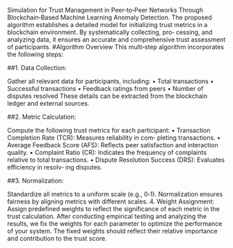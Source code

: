 Simulation for Trust Management in Peer‐to‐Peer Networks Through Blockchain‐Based Machine Learning Anomaly Detection. The proposed algorithm establishes a detailed model for initializing trust metrics in a blockchain environment. By systematically collecting, pro‐ cessing, and analyzing data, it ensures an accurate and comprehensive trust assessment of participants. 
#Algorithm Overview
This multi‐step algorithm incorporates the following steps:

##1. Data Collection:

Gather all relevant data for participants, including:
• Total transactions
• Successful transactions
• Feedback ratings from peers
• Number of disputes resolved
These details can be extracted from the blockchain ledger and
external sources.

##2. Metric Calculation:

Compute the following trust metrics for each participant:
• Transaction Completion Rate (TCR): Measures reliability in com‐
pleting transactions.
• Average Feedback Score (AFS): Reflects peer satisfaction and
interaction quality.
• Complaint Ratio (CR): Indicates the frequency of complaints
relative to total transactions.
• Dispute Resolution Success (DRS): Evaluates efficiency in resolv‐
ing disputes.

##3. Normalization:

Standardize all metrics to a uniform scale (e.g., 0‐1). Normalization
ensures fairness by aligning metrics with different scales.
4. Weight Assignment:
Assign predefined weights to reflect the significance of each metric
in the trust calculation.
After conducting empirical testing and analyzing the results, we fix
the weights for each parameter to optimize the performance of your
system. The fixed weights should reflect their relative importance
and contribution to the trust score.
